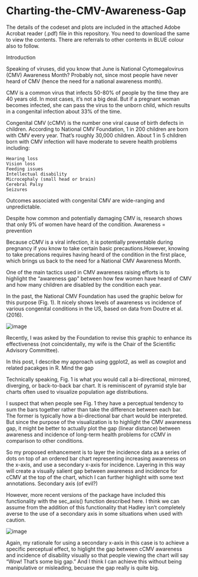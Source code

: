 # Charting-the-CMV-Awareness-Gap

The details of the codeset and plots are included in the attached Adobe Acrobat reader (.pdf) file in this repository. 
You need to download the same to view the contents. There are referrals to other contents in BLUE colour also to follow.


Introduction

Speaking of viruses, did you know that June is National Cytomegalovirus
(CMV) Awareness Month?
Probably not, since most people have never heard of CMV (hence the need
for a national awareness month).

CMV is a common virus that infects 50-80% of people by the time they are
40 years old. In most cases, it’s not a big deal. But if a pregnant
woman becomes infected, she can pass the virus to the unborn child,
which results in a congenital infection about 33% of the time.

Congenital CMV (cCMV) is the number one viral cause of birth defects in
children. According to National CMV
Foundation, 1 in 200 children
are born with CMV every year. That’s roughly 30,000 children. About 1 in
5 children born with CMV infection will have moderate to severe health
problems including:

    Hearing loss
    Vision loss
    Feeding issues
    Intellectual disability
    Microcephaly (small head or brain)
    Cerebral Palsy
    Seizures

Outcomes associated
with congenital CMV are wide-ranging and unpredictable.

Despite how common and potentially damaging CMV is, research shows that
only 9% of women have heard of the condition.
Awareness = prevention

Because cCMV is a viral infection, it is potentially preventable during
pregnancy if you know to take certain basic
precautions.However, knowing to take precations requires having heard of the
condition in the first place, which brings us back to the need for a
National CMV Awareness Month.

One of the main tactics used in CMV awareness raising efforts is to
highlight the “awareness gap” between how few women have heard of CMV
and how many children are disabled by the condition each year.

In the past, the National CMV Foundation has used the graphic below for
this purpose (Fig. 1). It nicely shows levels of awareness vs incidence
of various congenital conditions in the US, based on data from Doutre
et al. (2016).

![image](https://user-images.githubusercontent.com/26252963/132973631-3f04d18f-43b4-4868-bcf7-d72d150514a0.png)



Recently, I was asked by the Foundation to revise this graphic to
enhance its effectiveness (not coincidentally, my
wife is the Chair of the Scientific
Advisory Committee).

In this post, I describe my approach using
ggplot2, as well as
cowplot and
related pacakges in R.
Mind the gap

Technically speaking, Fig. 1 is what you would call a bi-directional,
mirrored, diverging, or back-to-back bar chart. It is reminiscent of
pyramid style bar charts often used to visualize population age distributions.

I suspect that when people see Fig. 1 they have a perceptual tendency to
sum the bars together rather than take the difference between each bar.
The former is typically how a bi-directional bar chart would be
interpreted. But since the purpose of the visualization is to highlight
the CMV awareness gap, it might be better to actually plot the gap
(linear distance) between awareness and incidence of long-term health problems for cCMV in comparison
to other conditions.

So my proposed enhancement is to layer the incidence data as a series of
dots on top of an ordered bar chart representing increasing awareness on
the x-axis, and use a secondary x-axis for incidence. Layering in this
way will create a visually salient gap between awareness and incidence
for cCMV at the top of the chart, which I can further highlight with
some text annotations.
Secondary axis (of evil?)

However, more recent versions of the package have included this
functionality with the sec_axis() function described
here. I think we can assume from the addition of this functionality that Hadley isn’t
completely averse to the use of a secondary axis in some situations when
used with caution.

![image](https://user-images.githubusercontent.com/26252963/132973647-45e2390d-40f3-45bf-a5ce-b62faf35ba65.png)


Again, my rationale for using a secondary x-axis in this case is to
achieve a specific perceptual effect, to higlight the gap between cCMV
awareness and incidence of disability visually so that people viewing the chart will
say “Wow! That’s some big gap.” And I think I can achieve this without
being manipulative or misleading, becuase the gap really is quite big.
